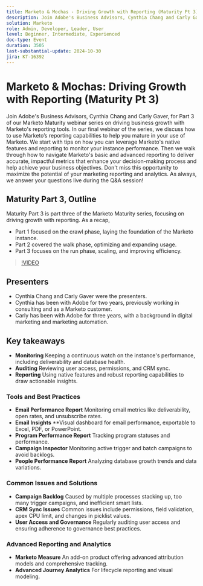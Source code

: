 ```yaml
---
title: Marketo & Mochas - Driving Growth with Reporting (Maturity Pt 3)
description: Join Adobe's Business Advisors, Cynthia Chang and Carly Gaver, for Part 3 of our Marketo Maturity webinar series on driving business growth with Marketo's reporting tools. In our final webinar of the series, we discuss how to use Marketo’s reporting capabilities to help you mature in your use of Marketo. We start with tips on how you can leverage Marketo's native features and reporting to monitor your instance performance. Then we walk through how to navigate Marketo's basic and advanced reporting to deliver accurate, impactful metrics that enhance your decision-making process and help achieve your business objectives. Don't miss this opportunity to maximize the potential of your marketing reporting and analytics. As always, we answer your questions live during the Q&A session!
solution: Marketo
role: Admin, Developer, Leader, User
level: Beginner, Intermediate, Experienced
doc-type: Event
duration: 3505
last-substantial-update: 2024-10-30
jira: KT-16392
---
```


# Marketo & Mochas: Driving Growth with Reporting (Maturity Pt 3)

Join Adobe's Business Advisors, Cynthia Chang and Carly Gaver, for Part 3 of our Marketo Maturity webinar series on driving business growth with Marketo's reporting tools. In our final webinar of the series, we discuss how to use Marketo’s reporting capabilities to help you mature in your use of Marketo. We start with tips on how you can leverage Marketo's native features and reporting to monitor your instance performance. Then we walk through how to navigate Marketo's basic and advanced reporting to deliver accurate, impactful metrics that enhance your decision-making process and help achieve your business objectives. Don't miss this opportunity to maximize the potential of your marketing reporting and analytics. As always, we answer your questions live during the Q&A session!

## Maturity Part 3, Outline

Maturity Part 3 is part three of the Marketo Maturity series, focusing on driving growth with reporting. As a recap, 

* Part 1 focused on the crawl phase, laying the foundation of the Marketo instance.
* Part 2 covered the walk phase, optimizing and expanding usage.
* Part 3 focuses on the run phase, scaling, and improving efficiency.

>[!VIDEO](https://video.tv.adobe.com/v/3435407/?learn=on)

## Presenters

* Cynthia Chang and Carly Gaver were the presenters.
* Cynthia has been with Adobe for two years, previously working in consulting and as a Marketo customer.
* Carly has been with Adobe for three years, with a background in digital marketing and marketing automation.

## Key takeaways

* **Monitoring** Keeping a continuous watch on the instance's performance, including deliverability and database health.
* **Auditing** Reviewing user access, permissions, and CRM sync.
* **Reporting** Using native features and robust reporting capabilities to draw actionable insights.

### Tools and Best Practices

* **Email Performance Report** Monitoring email metrics like deliverability, open rates, and unsubscribe rates.
* **Email Insights** **Visual dashboard for email performance, exportable to Excel, PDF, or PowerPoint.
* **Program Performance Report** Tracking program statuses and performance.
* **Campaign Inspector** Monitoring active trigger and batch campaigns to avoid backlogs.
* **People Performance Report** Analyzing database growth trends and data variations.

### Common Issues and Solutions

* **Campaign Backlog** Caused by multiple processes stacking up, too many trigger campaigns, and inefficient smart lists.
* **CRM Sync Issues** Common issues include permissions, field validation, apex CPU limit, and changes in picklist values.
* **User Access and Governance** Regularly auditing user access and ensuring adherence to governance best practices.

### Advanced Reporting and Analytics

* **Marketo Measure** An add-on product offering advanced attribution models and comprehensive tracking.
* **Advanced Journey Analytics** For lifecycle reporting and visual modeling.
